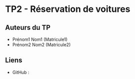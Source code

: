 # TP2 - Réservation de voitures

## Auteurs du TP

- Prénom1 Nom1 (Matricule1)
- Prénom2 Nom2 (Matricule2)

## Liens

- GitHub : 

